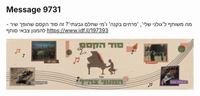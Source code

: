 ## Message 9731

מה משותף ל'גולני שלי', 'פרחים בקנה' ו'מי שחלם גבעתי'?
זה סוד הקסם שהופך שיר - להמנון צבאי סוחף
https://www.idf.il/197393

![Photo](9731/9731_photo.jpg)
